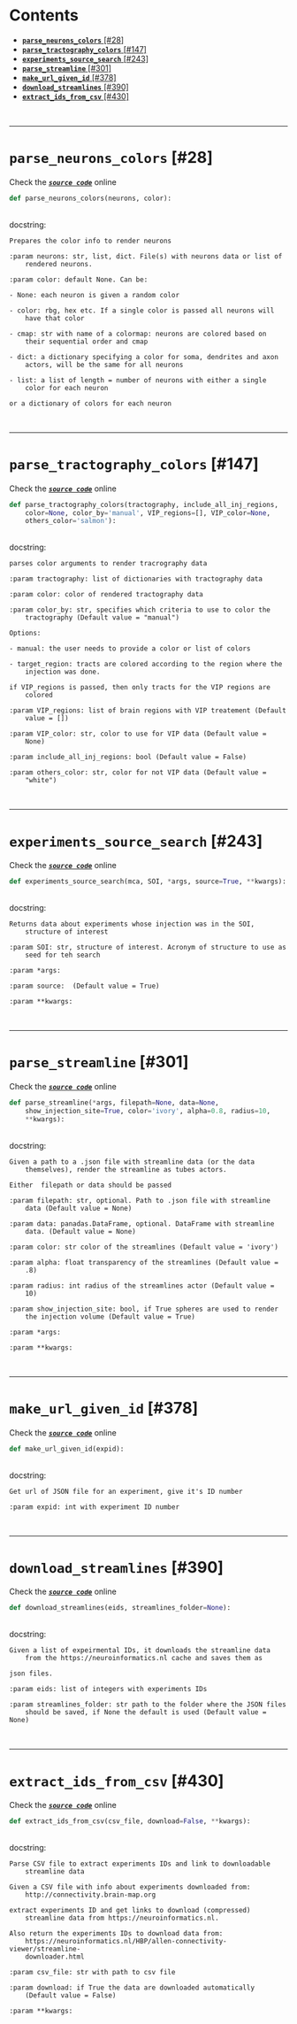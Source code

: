 



Contents
========

* [**`parse_neurons_colors`** [#28]](#parse_neurons_colors-28)
* [**`parse_tractography_colors`** [#147]](#parse_tractography_colors-147)
* [**`experiments_source_search`** [#243]](#experiments_source_search-243)
* [**`parse_streamline`** [#301]](#parse_streamline-301)
* [**`make_url_given_id`** [#378]](#make_url_given_id-378)
* [**`download_streamlines`** [#390]](#download_streamlines-390)
* [**`extract_ids_from_csv`** [#430]](#extract_ids_from_csv-430)


&nbsp;

--------
# **`parse_neurons_colors`** [#28]
  
Check the [***``source code``***](https://github.com/BrancoLab/BrainRender/tree/brainglobeintegration/blob/master/brainrender/ABA/aba_utils.py#L28) online

```python
def parse_neurons_colors(neurons, color):
```

&nbsp;  
docstring:

```text
Prepares the color info to render neurons

:param neurons: str, list, dict. File(s) with neurons data or list of
    rendered neurons.

:param color: default None. Can be:

- None: each neuron is given a random color

- color: rbg, hex etc. If a single color is passed all neurons will
    have that color

- cmap: str with name of a colormap: neurons are colored based on
    their sequential order and cmap

- dict: a dictionary specifying a color for soma, dendrites and axon
    actors, will be the same for all neurons

- list: a list of length = number of neurons with either a single
    color for each neuron

or a dictionary of colors for each neuron

```

&nbsp;

--------
# **`parse_tractography_colors`** [#147]
  
Check the [***``source code``***](https://github.com/BrancoLab/BrainRender/tree/brainglobeintegration/blob/master/brainrender/ABA/aba_utils.py#L147) online

```python
def parse_tractography_colors(tractography, include_all_inj_regions,
    color=None, color_by='manual', VIP_regions=[], VIP_color=None,
    others_color='salmon'):
```

&nbsp;  
docstring:

```text
parses color arguments to render tracrography data

:param tractography: list of dictionaries with tractography data

:param color: color of rendered tractography data

:param color_by: str, specifies which criteria to use to color the
    tractography (Default value = "manual")

Options:

- manual: the user needs to provide a color or list of colors

- target_region: tracts are colored according to the region where the
    injection was done.

if VIP_regions is passed, then only tracts for the VIP regions are
    colored

:param VIP_regions: list of brain regions with VIP treatement (Default
    value = [])

:param VIP_color: str, color to use for VIP data (Default value =
    None)

:param include_all_inj_regions: bool (Default value = False)

:param others_color: str, color for not VIP data (Default value =
    "white")

```

&nbsp;

--------
# **`experiments_source_search`** [#243]
  
Check the [***``source code``***](https://github.com/BrancoLab/BrainRender/tree/brainglobeintegration/blob/master/brainrender/ABA/aba_utils.py#L243) online

```python
def experiments_source_search(mca, SOI, *args, source=True, **kwargs):
```

&nbsp;  
docstring:

```text
Returns data about experiments whose injection was in the SOI,
    structure of interest

:param SOI: str, structure of interest. Acronym of structure to use as
    seed for teh search

:param *args:

:param source:  (Default value = True)

:param **kwargs:

```

&nbsp;

--------
# **`parse_streamline`** [#301]
  
Check the [***``source code``***](https://github.com/BrancoLab/BrainRender/tree/brainglobeintegration/blob/master/brainrender/ABA/aba_utils.py#L301) online

```python
def parse_streamline(*args, filepath=None, data=None,
    show_injection_site=True, color='ivory', alpha=0.8, radius=10,
    **kwargs):
```

&nbsp;  
docstring:

```text
Given a path to a .json file with streamline data (or the data
    themselves), render the streamline as tubes actors.

Either  filepath or data should be passed

:param filepath: str, optional. Path to .json file with streamline
    data (Default value = None)

:param data: panadas.DataFrame, optional. DataFrame with streamline
    data. (Default value = None)

:param color: str color of the streamlines (Default value = 'ivory')

:param alpha: float transparency of the streamlines (Default value =
    .8)

:param radius: int radius of the streamlines actor (Default value =
    10)

:param show_injection_site: bool, if True spheres are used to render
    the injection volume (Default value = True)

:param *args:

:param **kwargs:

```

&nbsp;

--------
# **`make_url_given_id`** [#378]
  
Check the [***``source code``***](https://github.com/BrancoLab/BrainRender/tree/brainglobeintegration/blob/master/brainrender/ABA/aba_utils.py#L378) online

```python
def make_url_given_id(expid):
```

&nbsp;  
docstring:

```text
Get url of JSON file for an experiment, give it's ID number

:param expid: int with experiment ID number

```

&nbsp;

--------
# **`download_streamlines`** [#390]
  
Check the [***``source code``***](https://github.com/BrancoLab/BrainRender/tree/brainglobeintegration/blob/master/brainrender/ABA/aba_utils.py#L390) online

```python
def download_streamlines(eids, streamlines_folder=None):
```

&nbsp;  
docstring:

```text
Given a list of expeirmental IDs, it downloads the streamline data
    from the https://neuroinformatics.nl cache and saves them as

json files.

:param eids: list of integers with experiments IDs

:param streamlines_folder: str path to the folder where the JSON files
    should be saved, if None the default is used (Default value = None)

```

&nbsp;

--------
# **`extract_ids_from_csv`** [#430]
  
Check the [***``source code``***](https://github.com/BrancoLab/BrainRender/tree/brainglobeintegration/blob/master/brainrender/ABA/aba_utils.py#L430) online

```python
def extract_ids_from_csv(csv_file, download=False, **kwargs):
```

&nbsp;  
docstring:

```text
Parse CSV file to extract experiments IDs and link to downloadable
    streamline data

Given a CSV file with info about experiments downloaded from:
    http://connectivity.brain-map.org

extract experiments ID and get links to download (compressed)
    streamline data from https://neuroinformatics.nl.

Also return the experiments IDs to download data from:
    https://neuroinformatics.nl/HBP/allen-connectivity-viewer/streamline-
    downloader.html

:param csv_file: str with path to csv file

:param download: if True the data are downloaded automatically
    (Default value = False)

:param **kwargs:

```